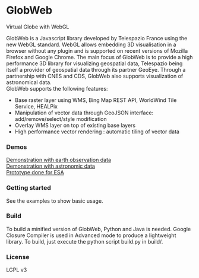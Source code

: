GlobWeb
=======

Virtual Globe with WebGL

GlobWeb is a Javascript library developed by Telespazio France using the new WebGL standard. WebGL allows embedding 3D visualisation in a browser without any plugin and is supported on recent versions of Mozilla Firefox and Google Chrome.
The main focus of GlobWeb is to provide a high performance 3D library for visualizing geospatial data, Telespazio being itself a provider of geospatial data through its partner GeoEye.
Through a partnership with CNES and CDS, GlobWeb also supports visualization of astronomical data.  
GlobWeb supports the following features:
 * Base raster layer using WMS, Bing Map REST API, WorldWind Tile Service, HEALPix
 * Manipulation of vector data through GeoJSON interface: add/remove/select/style modification
 * Overlay WMS layer on top of existing base layers
 * High performance vector rendering  : automatic tiling of vector data

### Demos ###

<a href="http://demonstrator.vegaspace.com/GlobWeb/">Demonstration with earth observation data</a>  
<a href="http://demonstrator.vegaspace.com/AstroWeb/">Demonstration with astronomic data</a>  
<a href="http://demonstrator.vegaspace.com/EoliWebGL/">Prototype done for ESA</a>  

### Getting started ###

See the examples to show basic usage.

### Build ###

To build a minified version of GlobWeb, Python and Java is needed.
Google Closure Compiler is used in Advanced mode to produce a lightweight library.
To build, just execute the python script build.py in build/.

### License ###

LGPL v3
